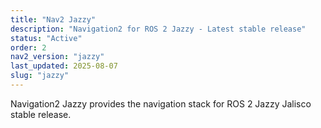 ```yaml
---
title: "Nav2 Jazzy"
description: "Navigation2 for ROS 2 Jazzy - Latest stable release"
status: "Active"
order: 2
nav2_version: "jazzy"
last_updated: 2025-08-07
slug: "jazzy"
---
```


Navigation2 Jazzy provides the navigation stack for ROS 2 Jazzy Jalisco stable release.